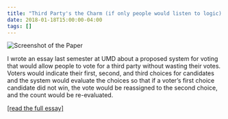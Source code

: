 ```yaml
---
title: "Third Party's the Charm (if only people would listen to logic):"
date: 2018-01-18T15:00:00-04:00
tags: []
---
```


![Screenshot of the Paper](/blog/images/third-partys-the-charm.png)

I wrote an essay last semester at UMD about a proposed system for voting that would allow people to vote for a third party without wasting their votes. Voters would indicate their first, second, and third choices for candidates and the system would evaluate the choices so that if a voter’s first choice candidate did not win, the vote would be reassigned to the second choice, and the count would be re-evaluated.

[[read the full essay]](/blog/images/JohanPositionPaper.odt)